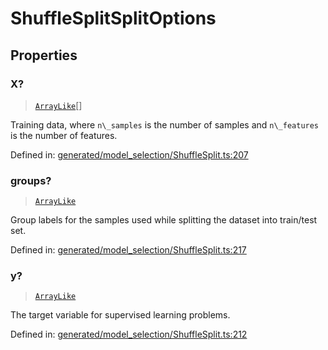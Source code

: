 # ShuffleSplitSplitOptions

## Properties

### X?

> [`ArrayLike`](../types/ArrayLike.md)[]

Training data, where `n\_samples` is the number of samples and `n\_features` is the number of features.

Defined in:  [generated/model\_selection/ShuffleSplit.ts:207](https://github.com/transitive-bullshit/scikit-learn-ts/blob/92ab806/packages/sklearn/src/generated/model_selection/ShuffleSplit.ts#L207)

### groups?

> [`ArrayLike`](../types/ArrayLike.md)

Group labels for the samples used while splitting the dataset into train/test set.

Defined in:  [generated/model\_selection/ShuffleSplit.ts:217](https://github.com/transitive-bullshit/scikit-learn-ts/blob/92ab806/packages/sklearn/src/generated/model_selection/ShuffleSplit.ts#L217)

### y?

> [`ArrayLike`](../types/ArrayLike.md)

The target variable for supervised learning problems.

Defined in:  [generated/model\_selection/ShuffleSplit.ts:212](https://github.com/transitive-bullshit/scikit-learn-ts/blob/92ab806/packages/sklearn/src/generated/model_selection/ShuffleSplit.ts#L212)
